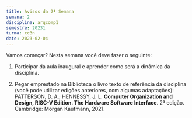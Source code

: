 ```yaml
---
title: Avisos da 2ª Semana
semana: 2
disciplina: arqcomp1
semestre: 20231
turma: cc3n
date: 2023-02-04
---
```


Vamos começar? Nesta semana você deve fazer o seguinte:

1. Participar da aula inaugural e aprender como será a dinâmica da disciplina.

1. Pegar emprestado na Biblioteca o livro texto de referência da disciplina
   (você pode utilizar edições anteriores, com algumas adaptações): PATTERSON, D. A.;
   HENNESSY, J. L. **Computer Organization and Design, RISC-V Edition. The
   Hardware Software Interface**. 2ª edição. Cambridge: Morgan Kaufmann, 2021.
